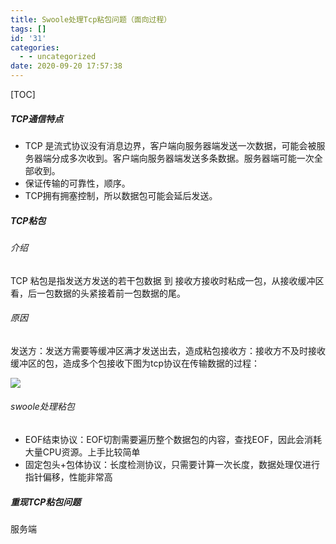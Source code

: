 ```yaml
---
title: Swoole处理Tcp粘包问题（面向过程）
tags: []
id: '31'
categories:
  - - uncategorized
date: 2020-09-20 17:57:38
---
```


\[TOC\]

##### TCP通信特点

*   TCP 是流式协议没有消息边界，客户端向服务器端发送一次数据，可能会被服务器端分成多次收到。客户端向服务器端发送多条数据。服务器端可能一次全部收到。
*   保证传输的可靠性，顺序。
*   TCP拥有拥塞控制，所以数据包可能会延后发送。

##### TCP粘包

###### 介绍

TCP 粘包是指发送方发送的若干包数据 到 接收方接收时粘成一包，从接收缓冲区看，后一包数据的头紧接着前一包数据的尾。

###### 原因

发送方：发送方需要等缓冲区满才发送出去，造成粘包接收方：接收方不及时接收缓冲区的包，造成多个包接收下图为tcp协议在传输数据的过程：

![](http://qiniu.gaobinzhan.com/2019/12/15/6e9bc93b87dc4.jpg)

###### swoole处理粘包

*   EOF结束协议：EOF切割需要遍历整个数据包的内容，查找EOF，因此会消耗大量CPU资源。上手比较简单
*   固定包头+包体协议：长度检测协议，只需要计算一次长度，数据处理仅进行指针偏移，性能非常高

##### 重现TCP粘包问题

服务端
